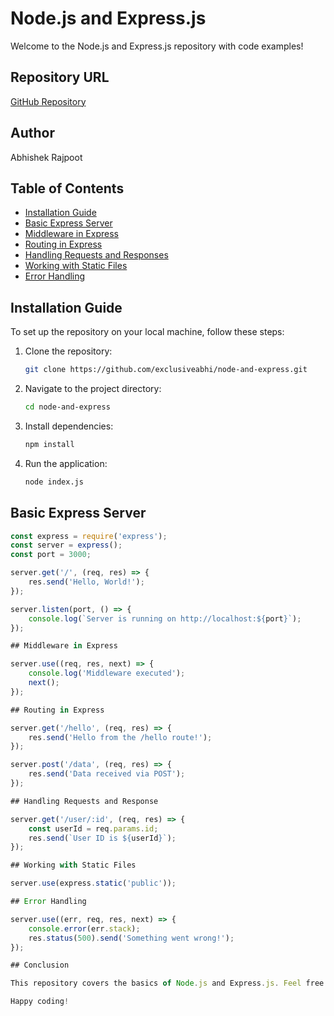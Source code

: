 # Node.js and Express.js

Welcome to the Node.js and Express.js repository with code examples!

## Repository URL
[GitHub Repository](https://github.com/exclusiveabhi/node-and-express.git)

## Author
Abhishek Rajpoot

## Table of Contents
- [Installation Guide](#installation-guide)
- [Basic Express Server](#basic-express-server)
- [Middleware in Express](#middleware-in-express)
- [Routing in Express](#routing-in-express)
- [Handling Requests and Responses](#handling-requests-and-responses)
- [Working with Static Files](#working-with-static-files)
- [Error Handling](#error-handling)

## Installation Guide

To set up the repository on your local machine, follow these steps:

1. Clone the repository:
    ```sh
    git clone https://github.com/exclusiveabhi/node-and-express.git
    ```

2. Navigate to the project directory:
    ```sh
    cd node-and-express
    ```

3. Install dependencies:
    ```sh
    npm install
    ```

4. Run the application:
    ```sh
    node index.js
    ```

## Basic Express Server

```javascript
const express = require('express');
const server = express();
const port = 3000;

server.get('/', (req, res) => {
    res.send('Hello, World!');
});

server.listen(port, () => {
    console.log(`Server is running on http://localhost:${port}`);
});

## Middleware in Express

server.use((req, res, next) => {
    console.log('Middleware executed');
    next();
});

## Routing in Express

server.get('/hello', (req, res) => {
    res.send('Hello from the /hello route!');
});

server.post('/data', (req, res) => {
    res.send('Data received via POST');
});

## Handling Requests and Response

server.get('/user/:id', (req, res) => {
    const userId = req.params.id;
    res.send(`User ID is ${userId}`);
});

## Working with Static Files

server.use(express.static('public'));

## Error Handling

server.use((err, req, res, next) => {
    console.error(err.stack);
    res.status(500).send('Something went wrong!');
});

## Conclusion

This repository covers the basics of Node.js and Express.js. Feel free to explore the examples and modify them to suit your needs. For more information, refer to the official Node.js documentation and Express.js documentation.

Happy coding!